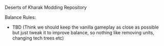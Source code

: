 Deserts of Kharak Modding Repository

Balance Rules:
- TBD
(Think we should keep the vanilla gameplay as close as possible but just tweak it to improve balance, so nothing like removing units, changing tech trees etc)